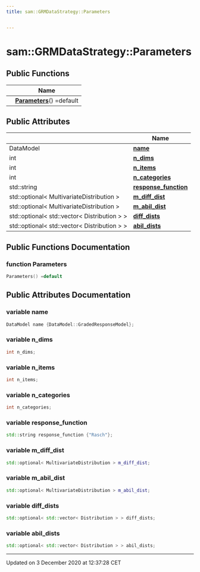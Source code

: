```yaml
---
title: sam::GRMDataStrategy::Parameters


---
```


# sam::GRMDataStrategy::Parameters



















## Public Functions

|                | Name           |
| -------------- | -------------- |
|  | **[Parameters](/doxygen/Classes/structsam_1_1_g_r_m_data_strategy_1_1_parameters/#function-parameters)**() =default  |


## Public Attributes

|                | Name           |
| -------------- | -------------- |
| DataModel | **[name](/doxygen/Classes/structsam_1_1_g_r_m_data_strategy_1_1_parameters/#variable-name)**  |
| int | **[n_dims](/doxygen/Classes/structsam_1_1_g_r_m_data_strategy_1_1_parameters/#variable-n_dims)**  |
| int | **[n_items](/doxygen/Classes/structsam_1_1_g_r_m_data_strategy_1_1_parameters/#variable-n_items)**  |
| int | **[n_categories](/doxygen/Classes/structsam_1_1_g_r_m_data_strategy_1_1_parameters/#variable-n_categories)**  |
| std::string | **[response_function](/doxygen/Classes/structsam_1_1_g_r_m_data_strategy_1_1_parameters/#variable-response_function)**  |
| std::optional< MultivariateDistribution > | **[m_diff_dist](/doxygen/Classes/structsam_1_1_g_r_m_data_strategy_1_1_parameters/#variable-m_diff_dist)**  |
| std::optional< MultivariateDistribution > | **[m_abil_dist](/doxygen/Classes/structsam_1_1_g_r_m_data_strategy_1_1_parameters/#variable-m_abil_dist)**  |
| std::optional< std::vector< Distribution > > | **[diff_dists](/doxygen/Classes/structsam_1_1_g_r_m_data_strategy_1_1_parameters/#variable-diff_dists)**  |
| std::optional< std::vector< Distribution > > | **[abil_dists](/doxygen/Classes/structsam_1_1_g_r_m_data_strategy_1_1_parameters/#variable-abil_dists)**  |














## Public Functions Documentation

### function Parameters

```cpp
Parameters() =default
```































## Public Attributes Documentation

### variable name

```cpp
DataModel name {DataModel::GradedResponseModel};
```





























### variable n_dims

```cpp
int n_dims;
```





























### variable n_items

```cpp
int n_items;
```





























### variable n_categories

```cpp
int n_categories;
```





























### variable response_function

```cpp
std::string response_function {"Rasch"};
```





























### variable m_diff_dist

```cpp
std::optional< MultivariateDistribution > m_diff_dist;
```





























### variable m_abil_dist

```cpp
std::optional< MultivariateDistribution > m_abil_dist;
```





























### variable diff_dists

```cpp
std::optional< std::vector< Distribution > > diff_dists;
```





























### variable abil_dists

```cpp
std::optional< std::vector< Distribution > > abil_dists;
```

































-------------------------------

Updated on  3 December 2020 at 12:37:28 CET